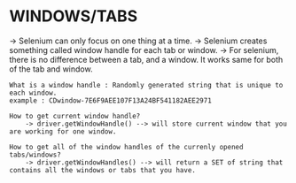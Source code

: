 # WINDOWS/TABS
-> Selenium can only focus on one thing at a time.
-> Selenium creates something called window handle for each tab or window.
-> For selenium, there is no difference between a tab, and a window. It works same for both of the tab and window.

	What is a window handle : Randomly generated string that is unique to each window.
	example : CDwindow-7E6F9AEE107F13A24BF541182AEE2971

	How to get current window handle?
		-> driver.getWindowHandle() --> will store current window that you are working for one window.

	How to get all of the window handles of the currenly opened tabs/windows?
		-> driver.getWindowHandles() --> will return a SET of string that contains all the windows or tabs that you have.